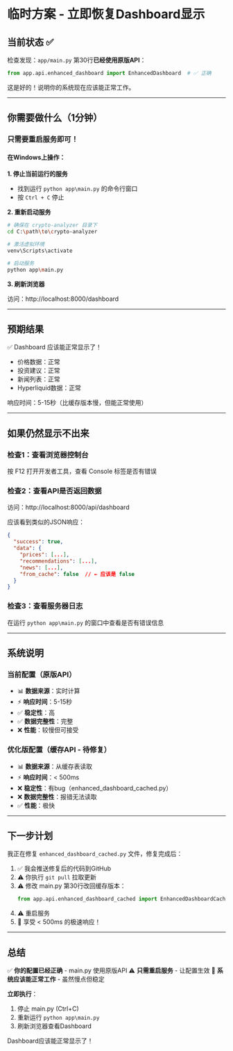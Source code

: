 # 临时方案 - 立即恢复Dashboard显示

## 当前状态 ✅

检查发现：`app/main.py` 第30行**已经使用原版API**：

```python
from app.api.enhanced_dashboard import EnhancedDashboard  # ✅ 正确
```

这是好的！说明你的系统现在应该能正常工作。

---

## 你需要做什么（1分钟）

### 只需要重启服务即可！

#### 在Windows上操作：

**1. 停止当前运行的服务**
- 找到运行 `python app\main.py` 的命令行窗口
- 按 `Ctrl + C` 停止

**2. 重新启动服务**
```bash
# 确保在 crypto-analyzer 目录下
cd C:\path\to\crypto-analyzer

# 激活虚拟环境
venv\Scripts\activate

# 启动服务
python app\main.py
```

**3. 刷新浏览器**

访问：http://localhost:8000/dashboard

---

## 预期结果

✅ Dashboard 应该能正常显示了！

- 价格数据：正常
- 投资建议：正常
- 新闻列表：正常
- Hyperliquid数据：正常

响应时间：5-15秒（比缓存版本慢，但能正常使用）

---

## 如果仍然显示不出来

### 检查1：查看浏览器控制台

按 F12 打开开发者工具，查看 Console 标签是否有错误

### 检查2：查看API是否返回数据

访问：http://localhost:8000/api/dashboard

应该看到类似的JSON响应：
```json
{
  "success": true,
  "data": {
    "prices": [...],
    "recommendations": [...],
    "news": [...],
    "from_cache": false  // ← 应该是 false
  }
}
```

### 检查3：查看服务器日志

在运行 `python app\main.py` 的窗口中查看是否有错误信息

---

## 系统说明

### 当前配置（原版API）

- 📊 **数据来源**：实时计算
- ⚡ **响应时间**：5-15秒
- ✅ **稳定性**：高
- ✅ **数据完整性**：完整
- ❌ **性能**：较慢但可接受

### 优化版配置（缓存API - 待修复）

- 📊 **数据来源**：从缓存表读取
- ⚡ **响应时间**：< 500ms
- ❌ **稳定性**：有bug（enhanced_dashboard_cached.py）
- ❌ **数据完整性**：报错无法读取
- ✅ **性能**：极快

---

## 下一步计划

我正在修复 `enhanced_dashboard_cached.py` 文件，修复完成后：

1. ✅ 我会推送修复后的代码到GitHub
2. ⚠️ 你执行 `git pull` 拉取更新
3. ⚠️ 修改 main.py 第30行改回缓存版本：
   ```python
   from app.api.enhanced_dashboard_cached import EnhancedDashboardCached as EnhancedDashboard
   ```
4. ⚠️ 重启服务
5. 🚀 享受 < 500ms 的极速响应！

---

## 总结

✅ **你的配置已经正确** - main.py 使用原版API
⚠️ **只需重启服务** - 让配置生效
🎯 **系统应该能正常工作** - 虽然慢点但稳定

**立即执行**：
1. 停止 main.py (Ctrl+C)
2. 重新运行 `python app\main.py`
3. 刷新浏览器查看Dashboard

Dashboard应该能正常显示了！
